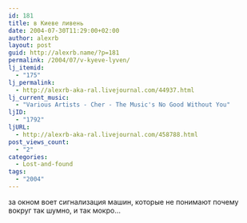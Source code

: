 ```yaml
---
id: 181
title: в Киеве ливень
date: 2004-07-30T11:29:00+02:00
author: alexrb
layout: post
guid: http://alexrb.name/?p=181
permalink: /2004/07/v-kyeve-lyven/
lj_itemid:
  - "175"
lj_permalink:
  - http://alexrb-aka-ral.livejournal.com/44937.html
lj_current_music:
  - "Various Artists - Cher - The Music's No Good Without You"
ljID:
  - "1792"
ljURL:
  - http://alexrb-aka-ral.livejournal.com/458788.html
post_views_count:
  - "2"
categories:
  - Lost-and-found
tags:
  - "2004"
---
```

за окном воет сигнализация машин, которые не понимают почему вокруг так шумно, и так мокро&#8230;